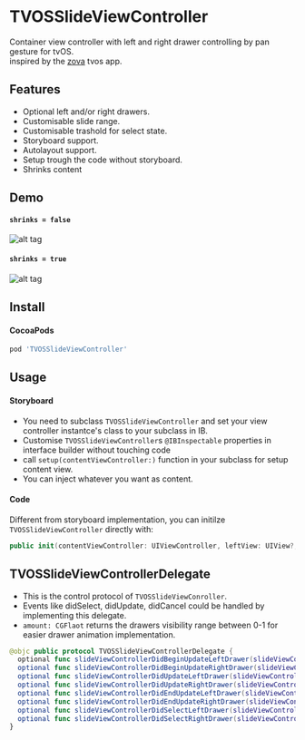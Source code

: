TVOSSlideViewController
===

Container view controller with left and right drawer controlling by pan gesture for tvOS.  
inspired by the [zova](http://get.zova.com/) tvos app.

Features
----

* Optional left and/or right drawers.
* Customisable slide range.
* Customisable trashold for select state.
* Storyboard support.
* Autolayout support.
* Setup trough the code without storyboard.
* Shrinks content

Demo
----

#### `shrinks = false`

![alt tag](https://raw.githubusercontent.com/cemolcay/TVOSSlideViewController/master/demo.gif)

#### `shrinks = true`

![alt tag](https://raw.githubusercontent.com/cemolcay/TVOSSlideViewController/master/shrink.gif)

Install
----

#### CocoaPods

``` ruby
pod 'TVOSSlideViewController'
```

Usage
----

#### Storyboard

* You need to subclass `TVOSSlideViewController` and set your view controller instantce's class to your subclass in IB.
* Customise `TVOSSlideViewController`s `@IBInspectable` properties in interface builder without touching code
* call `setup(contentViewController:)` function in your subclass for setup content view.
* You can inject whatever you want as content.

#### Code

Different from storyboard implementation, you can initilze `TVOSSlideViewController` directly with:

``` swift
public init(contentViewController: UIViewController, leftView: UIView?, rightView: UIView?)
```

TVOSSlideViewControllerDelegate
----

* This is the control protocol of `TVOSSlideViewConroller`.
* Events like didSelect, didUpdate, didCancel could be handled by implementing this delegate.
* `amount: CGFlaot` returns the drawers visibility range between 0-1 for easier drawer animation implementation.

``` swift
@objc public protocol TVOSSlideViewControllerDelegate {
  optional func slideViewControllerDidBeginUpdateLeftDrawer(slideViewController: TVOSSlideViewController)
  optional func slideViewControllerDidBeginUpdateRightDrawer(slideViewController: TVOSSlideViewController)
  optional func slideViewControllerDidUpdateLeftDrawer(slideViewController: TVOSSlideViewController, amount: CGFloat)
  optional func slideViewControllerDidUpdateRightDrawer(slideViewController: TVOSSlideViewController, amount: CGFloat)
  optional func slideViewControllerDidEndUpdateLeftDrawer(slideViewController: TVOSSlideViewController, amount: CGFloat)
  optional func slideViewControllerDidEndUpdateRightDrawer(slideViewController: TVOSSlideViewController, amount: CGFloat)
  optional func slideViewControllerDidSelectLeftDrawer(slideViewController: TVOSSlideViewController)
  optional func slideViewControllerDidSelectRightDrawer(slideViewController: TVOSSlideViewController)
}
```

